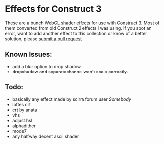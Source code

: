 # Effects for Construct 3

These are a bunch WebGL shader effects for use with [Construct 3](https://www.construct.net/). Most of them converted from old Construct 2 effects I was using. If you spot an error, want to add another effect to this collection or know of a better solution, please [submit a pull request](../../pulls).

## Known Issues:

* add a blur option to drop shadow
* dropshadow and separatechannel won't scale correctly.

## Todo:

* basically any effect made by scirra forum user *Somebody*
* lottes crt
* crt by anata
* vhs
* adjust hsl
* alphadither
* mode7
* any halfway decent ascii shader
